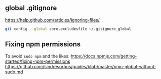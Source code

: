 ## global .gitignore
https://help.github.com/articles/ignoring-files/
```sh
git config --global core.excludesfile ~/.gitignore_global
```

## Fixing npm permissions
To avoid `sudo npm` and the likes:
https://docs.npmjs.com/getting-started/fixing-npm-permissions
https://github.com/sindresorhus/guides/blob/master/npm-global-without-sudo.md
